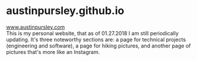 # austinpursley.github.io
www.austinpursley.com  
This is my personal website, that as of 01.27.2018 I am still periodically updating. It's three noteworthy sections are: 
a page for technical projects (engineering and software),
a page for hiking pictures, 
and another page of pictures that's more like an Instagram.
